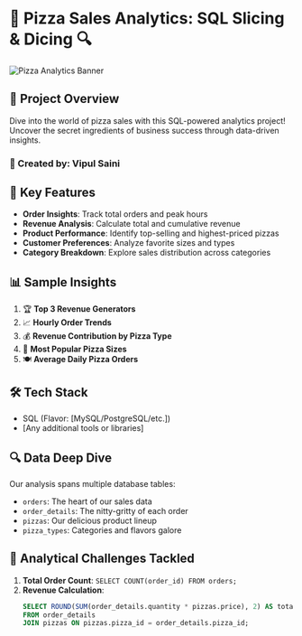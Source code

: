# 🍕 Pizza Sales Analytics: SQL Slicing & Dicing 🔍

![Pizza Analytics Banner](https://example.com/pizza_analytics_banner.jpg)

## 🚀 Project Overview

Dive into the world of pizza sales with this SQL-powered analytics project! Uncover the secret ingredients of business success through data-driven insights.

### 🧠 Created by: Vipul Saini

## 🌟 Key Features

- **Order Insights**: Track total orders and peak hours
- **Revenue Analysis**: Calculate total and cumulative revenue
- **Product Performance**: Identify top-selling and highest-priced pizzas
- **Customer Preferences**: Analyze favorite sizes and types
- **Category Breakdown**: Explore sales distribution across categories

## 📊 Sample Insights

1. 🏆 **Top 3 Revenue Generators**
2. 📈 **Hourly Order Trends**
3. 💰 **Revenue Contribution by Pizza Type**
4. 📏 **Most Popular Pizza Sizes**
5. 🍽️ **Average Daily Pizza Orders**

## 🛠️ Tech Stack

- SQL (Flavor: [MySQL/PostgreSQL/etc.])
- [Any additional tools or libraries]

## 🔍 Data Deep Dive

Our analysis spans multiple database tables:

- `orders`: The heart of our sales data
- `order_details`: The nitty-gritty of each order
- `pizzas`: Our delicious product lineup
- `pizza_types`: Categories and flavors galore

## 🧮 Analytical Challenges Tackled

1. **Total Order Count**: `SELECT COUNT(order_id) FROM orders;`
2. **Revenue Calculation**: 
   ```sql
   SELECT ROUND(SUM(order_details.quantity * pizzas.price), 2) AS total_sales
   FROM order_details
   JOIN pizzas ON pizzas.pizza_id = order_details.pizza_id;

